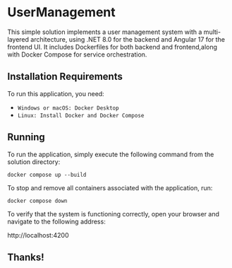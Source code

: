 # UserManagement
This simple solution implements a user management system with a multi-layered architecture, using .NET 8.0 for the backend and Angular 17 for the frontend UI.
It includes Dockerfiles for both backend and frontend,along with Docker Compose for service orchestration.

## Installation Requirements

To run this application, you need:

* `Windows or macOS: Docker Desktop`
* `Linux: Install Docker and Docker Compose`

## Running

To run the application, simply execute the following command from the solution directory:

```console
docker compose up --build
```
To stop and remove all containers associated with the application, run:

```console
docker compose down
```

To verify that the system is functioning correctly, open your browser and navigate to the following address:

http://localhost:4200

## Thanks!
 